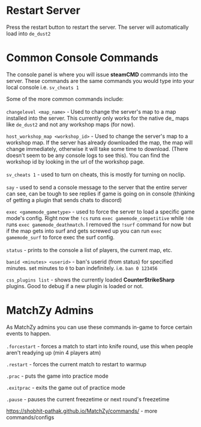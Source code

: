# Restart Server

Press the restart button to restart the server. The server will automatically load into `de_dust2`

# Common Console Commands

The console panel is where you will issue **steamCMD** commands into the server. These commands are the same commands you would type into your local console i.e. `sv_cheats 1`

Some of the more common commands include: \
\
`changelevel <map_name>`<span data-text-color="gray"> - Used to change the server's map to a map installed into the server. This currently only works for the native de\_ maps like </span>`de_dust2` and not any workshop maps (for now).

`host_workshop_map <workshop_id>` - Used to change the server's map to a workshop map. If the server has already downloaded the map, the map will change immediately, otherwise it will take some time to download. (There doesn't seem to be any console logs to see this). You can find the workshop id by looking in the url of the workshop page.\
\
`sv_cheats 1` - used to turn on cheats, this is mostly for turning on noclip. \
\
`say` - used to send a console message to the server that the entire server can see, can be tough to see replies if game is going on in console (thinking of getting a plugin that sends chats to discord) 

`exec <gamemode_gametype>` - used to force the server to load a specific game mode's config. Right now the `!cs` runs `exec gamemode_competitive` while `!dm` runs `exec gamemode_deathmatch`. I removed the `!surf` command for now but if the map gets into surf and gets screwed up you can run `exec gamemode_surf` to force exec the surf config. \
\
`status` - prints to the console a list of players, the current map, etc. 

`banid <minutes> <userid>` - ban's userid (from status) for specified minutes. set minutes to `0` to ban indefinitely. i.e. `ban 0 123456`

`css_plugins list` - shows the currently loaded **CounterStrikeSharp** plugins. Good to debug if a new plugin is loaded or not. 

# MatchZy Admins

As MatchZy admins you can use these commands in-game to force certain events to happen. \
\
`.forcestart` - forces a match to start into knife round, use this when people aren't readying up (min 4 players atm)

`.restart` - forces the current match to restart to warmup

`.prac` - puts the game into practice mode

`.exitprac` - exits the game out of practice mode

`.pause` - pauses the current freezetime or next round's freezetime

<https://shobhit-pathak.github.io/MatchZy/commands/> - more commands/configs